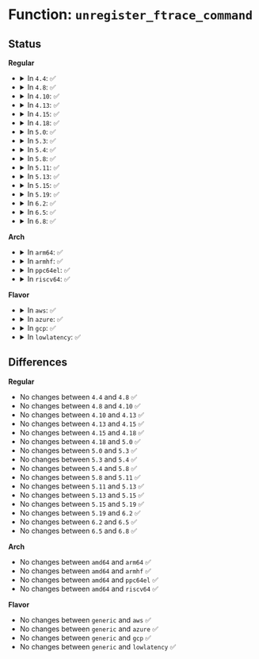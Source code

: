 # Function: <code>unregister_ftrace_command</code>

## Status
<b>Regular</b>
<ul>
<li>
<details>
<summary>In <code>4.4</code>: ✅</summary>

```c
int unregister_ftrace_command(struct ftrace_func_command *cmd);
```

**Collision:** Unique Global

**Inline:** No

**Transformation:** False

**Instances:**

```
In kernel/trace/ftrace.c (ffffffff81f834c6)
Location: kernel/trace/ftrace.c:3959
Inline: False
Direct callers:
  - kernel/trace/trace_functions.c:init_function_trace
  - kernel/trace/trace_functions.c:init_function_trace
  - kernel/trace/trace_functions.c:init_function_trace
  - kernel/trace/trace_functions.c:init_function_trace
  - kernel/trace/trace_events.c:trace_event_init
```
**Symbols:**

```
ffffffff81f834c6-ffffffff81f8353e: unregister_ftrace_command (STB_GLOBAL)
```
</details>
</li>
<li>
<details>
<summary>In <code>4.8</code>: ✅</summary>

```c
int unregister_ftrace_command(struct ftrace_func_command *cmd);
```

**Collision:** Unique Global

**Inline:** No

**Transformation:** False

**Instances:**

```
In kernel/trace/ftrace.c (ffffffff81faca60)
Location: kernel/trace/ftrace.c:3996
Inline: False
Direct callers:
  - kernel/trace/trace_functions.c:init_function_trace
  - kernel/trace/trace_functions.c:init_function_trace
  - kernel/trace/trace_functions.c:init_function_trace
  - kernel/trace/trace_functions.c:init_function_trace
  - kernel/trace/trace_events.c:trace_event_init
```
**Symbols:**

```
ffffffff81faca60-ffffffff81facadf: unregister_ftrace_command (STB_GLOBAL)
```
</details>
</li>
<li>
<details>
<summary>In <code>4.10</code>: ✅</summary>

```c
int unregister_ftrace_command(struct ftrace_func_command *cmd);
```

**Collision:** Unique Global

**Inline:** No

**Transformation:** False

**Instances:**

```
In kernel/trace/ftrace.c (ffffffff81fe8d7e)
Location: kernel/trace/ftrace.c:4025
Inline: False
Direct callers:
  - kernel/trace/trace_functions.c:init_function_trace
  - kernel/trace/trace_functions.c:init_function_trace
  - kernel/trace/trace_functions.c:init_function_trace
  - kernel/trace/trace_functions.c:init_function_trace
  - kernel/trace/trace_events.c:trace_event_init
```
**Symbols:**

```
ffffffff81fe8d7e-ffffffff81fe8dfd: unregister_ftrace_command (STB_GLOBAL)
```
</details>
</li>
<li>
<details>
<summary>In <code>4.13</code>: ✅</summary>

```c
int unregister_ftrace_command(struct ftrace_func_command *cmd);
```

**Collision:** Unique Global

**Inline:** No

**Transformation:** False

**Instances:**

```
In kernel/trace/ftrace.c (ffffffff820c9575)
Location: kernel/trace/ftrace.c:4633
Inline: False
Direct callers:
  - kernel/trace/trace_functions.c:init_function_trace
  - kernel/trace/trace_functions.c:init_function_trace
  - kernel/trace/trace_functions.c:init_function_trace
  - kernel/trace/trace_functions.c:init_function_trace
  - kernel/trace/trace_events.c:trace_event_init
```
**Symbols:**

```
ffffffff820c9575-ffffffff820c95f4: unregister_ftrace_command (STB_GLOBAL)
```
</details>
</li>
<li>
<details>
<summary>In <code>4.15</code>: ✅</summary>

```c
int unregister_ftrace_command(struct ftrace_func_command *cmd);
```

**Collision:** Unique Global

**Inline:** No

**Transformation:** False

**Instances:**

```
In kernel/trace/ftrace.c (ffffffff826d1db5)
Location: kernel/trace/ftrace.c:4600
Inline: False
Direct callers:
  - kernel/trace/trace_functions.c:init_function_trace
  - kernel/trace/trace_functions.c:init_function_trace
  - kernel/trace/trace_functions.c:init_function_trace
  - kernel/trace/trace_functions.c:init_function_trace
  - kernel/trace/trace_events.c:trace_event_init
```
**Symbols:**

```
ffffffff826d1db5-ffffffff826d1e34: unregister_ftrace_command (STB_GLOBAL)
```
</details>
</li>
<li>
<details>
<summary>In <code>4.18</code>: ✅</summary>

```c
int unregister_ftrace_command(struct ftrace_func_command *cmd);
```

**Collision:** Unique Global

**Inline:** No

**Transformation:** False

**Instances:**

```
In kernel/trace/ftrace.c (ffffffff826fc569)
Location: kernel/trace/ftrace.c:4588
Inline: False
Direct callers:
  - kernel/trace/trace_functions.c:init_function_trace
  - kernel/trace/trace_functions.c:init_function_trace
  - kernel/trace/trace_functions.c:init_function_trace
  - kernel/trace/trace_functions.c:init_function_trace
  - kernel/trace/trace_events.c:trace_event_init
```
**Symbols:**

```
ffffffff826fc569-ffffffff826fc5e8: unregister_ftrace_command (STB_GLOBAL)
```
</details>
</li>
<li>
<details>
<summary>In <code>5.0</code>: ✅</summary>

```c
int unregister_ftrace_command(struct ftrace_func_command *cmd);
```

**Collision:** Unique Global

**Inline:** No

**Transformation:** False

**Instances:**

```
In kernel/trace/ftrace.c (ffffffff828b3483)
Location: kernel/trace/ftrace.c:4547
Inline: False
Direct callers:
  - kernel/trace/trace_functions.c:init_function_trace
  - kernel/trace/trace_functions.c:init_function_trace
  - kernel/trace/trace_functions.c:init_function_trace
  - kernel/trace/trace_functions.c:init_function_trace
  - kernel/trace/trace_events.c:trace_event_init
```
**Symbols:**

```
ffffffff828b3483-ffffffff828b3502: unregister_ftrace_command (STB_GLOBAL)
```
</details>
</li>
<li>
<details>
<summary>In <code>5.3</code>: ✅</summary>

```c
int unregister_ftrace_command(struct ftrace_func_command *cmd);
```

**Collision:** Unique Global

**Inline:** No

**Transformation:** False

**Instances:**

```
In kernel/trace/ftrace.c (ffffffff828cc1ef)
Location: kernel/trace/ftrace.c:4595
Inline: False
Direct callers:
  - kernel/trace/trace_functions.c:init_function_trace
  - kernel/trace/trace_functions.c:init_function_trace
  - kernel/trace/trace_functions.c:init_function_trace
  - kernel/trace/trace_functions.c:init_function_trace
  - kernel/trace/trace_events.c:trace_event_init
```
**Symbols:**

```
ffffffff828cc1ef-ffffffff828cc26e: unregister_ftrace_command (STB_GLOBAL)
```
</details>
</li>
<li>
<details>
<summary>In <code>5.4</code>: ✅</summary>

```c
int unregister_ftrace_command(struct ftrace_func_command *cmd);
```

**Collision:** Unique Global

**Inline:** No

**Transformation:** False

**Instances:**

```
In kernel/trace/ftrace.c (ffffffff828d46c5)
Location: kernel/trace/ftrace.c:4619
Inline: False
Direct callers:
  - kernel/trace/trace_functions.c:init_function_trace
  - kernel/trace/trace_functions.c:init_function_trace
  - kernel/trace/trace_functions.c:init_function_trace
  - kernel/trace/trace_functions.c:init_function_trace
  - kernel/trace/trace_events.c:trace_event_init
```
**Symbols:**

```
ffffffff828d46c5-ffffffff828d4744: unregister_ftrace_command (STB_GLOBAL)
```
</details>
</li>
<li>
<details>
<summary>In <code>5.8</code>: ✅</summary>

```c
int unregister_ftrace_command(struct ftrace_func_command *cmd);
```

**Collision:** Unique Global

**Inline:** No

**Transformation:** False

**Instances:**

```
In kernel/trace/ftrace.c (ffffffff82cf50c2)
Location: kernel/trace/ftrace.c:4746
Inline: False
```
**Symbols:**

```
ffffffff82cf50c2-ffffffff82cf5141: unregister_ftrace_command (STB_GLOBAL)
```
</details>
</li>
<li>
<details>
<summary>In <code>5.11</code>: ✅</summary>

```c
int unregister_ftrace_command(struct ftrace_func_command *cmd);
```

**Collision:** Unique Global

**Inline:** No

**Transformation:** False

**Instances:**

```
In kernel/trace/ftrace.c (ffffffff82fe1ba1)
Location: kernel/trace/ftrace.c:4823
Inline: False
```
**Symbols:**

```
ffffffff82fe1ba1-ffffffff82fe1c20: unregister_ftrace_command (STB_GLOBAL)
```
</details>
</li>
<li>
<details>
<summary>In <code>5.13</code>: ✅</summary>

```c
int unregister_ftrace_command(struct ftrace_func_command *cmd);
```

**Collision:** Unique Global

**Inline:** No

**Transformation:** False

**Instances:**

```
In kernel/trace/ftrace.c (ffffffff831ec067)
Location: kernel/trace/ftrace.c:4823
Inline: False
Direct callers:
  - kernel/trace/trace_functions.c:init_function_trace
  - kernel/trace/trace_functions.c:init_function_trace
  - kernel/trace/trace_functions.c:init_function_trace
  - kernel/trace/trace_functions.c:init_function_trace
  - kernel/trace/trace_events.c:trace_event_init
```
**Symbols:**

```
ffffffff831ec067-ffffffff831ec0e6: unregister_ftrace_command (STB_GLOBAL)
```
</details>
</li>
<li>
<details>
<summary>In <code>5.15</code>: ✅</summary>

```c
int unregister_ftrace_command(struct ftrace_func_command *cmd);
```

**Collision:** Unique Global

**Inline:** No

**Transformation:** False

**Instances:**

```
In kernel/trace/ftrace.c (ffffffff832d0aef)
Location: kernel/trace/ftrace.c:4823
Inline: False
Direct callers:
  - kernel/trace/trace_functions.c:init_function_trace
  - kernel/trace/trace_functions.c:init_function_trace
  - kernel/trace/trace_functions.c:init_function_trace
  - kernel/trace/trace_functions.c:init_function_trace
  - kernel/trace/trace_events.c:trace_event_init
```
**Symbols:**

```
ffffffff832d0aef-ffffffff832d0b6e: unregister_ftrace_command (STB_GLOBAL)
```
</details>
</li>
<li>
<details>
<summary>In <code>5.19</code>: ✅</summary>

```c
int unregister_ftrace_command(struct ftrace_func_command *cmd);
```

**Collision:** Unique Global

**Inline:** No

**Transformation:** False

**Instances:**

```
In kernel/trace/ftrace.c (ffffffff83484b7c)
Location: kernel/trace/ftrace.c:4967
Inline: False
Direct callers:
  - kernel/trace/trace_functions.c:init_function_trace
  - kernel/trace/trace_functions.c:init_function_trace
  - kernel/trace/trace_functions.c:init_function_trace
  - kernel/trace/trace_functions.c:init_function_trace
  - kernel/trace/trace_events.c:trace_event_init
```
**Symbols:**

```
ffffffff83484b7c-ffffffff83484c05: unregister_ftrace_command (STB_GLOBAL)
```
</details>
</li>
<li>
<details>
<summary>In <code>6.2</code>: ✅</summary>

```c
int unregister_ftrace_command(struct ftrace_func_command *cmd);
```

**Collision:** Unique Global

**Inline:** No

**Transformation:** False

**Instances:**

```
In kernel/trace/ftrace.c (ffffffff83eb3310)
Location: kernel/trace/ftrace.c:4988
Inline: False
Direct callers:
  - kernel/trace/trace_functions.c:init_function_trace
  - kernel/trace/trace_functions.c:init_function_trace
  - kernel/trace/trace_functions.c:init_function_trace
  - kernel/trace/trace_functions.c:init_function_trace
  - kernel/trace/trace_events.c:trace_event_init
```
**Symbols:**

```
ffffffff83eb3310-ffffffff83eb33af: unregister_ftrace_command (STB_GLOBAL)
```
</details>
</li>
<li>
<details>
<summary>In <code>6.5</code>: ✅</summary>

```c
int unregister_ftrace_command(struct ftrace_func_command *cmd);
```

**Collision:** Unique Global

**Inline:** No

**Transformation:** False

**Instances:**

```
In kernel/trace/ftrace.c (ffffffff836d85d0)
Location: kernel/trace/ftrace.c:5143
Inline: False
Direct callers:
  - kernel/trace/trace_functions.c:init_function_trace
  - kernel/trace/trace_functions.c:init_function_trace
  - kernel/trace/trace_functions.c:init_function_trace
  - kernel/trace/trace_functions.c:init_function_trace
  - kernel/trace/trace_events.c:trace_event_init
```
**Symbols:**

```
ffffffff836d85d0-ffffffff836d866f: unregister_ftrace_command (STB_GLOBAL)
```
</details>
</li>
<li>
<details>
<summary>In <code>6.8</code>: ✅</summary>

```c
int unregister_ftrace_command(struct ftrace_func_command *cmd);
```

**Collision:** Unique Global

**Inline:** No

**Transformation:** False

**Instances:**

```
In kernel/trace/ftrace.c (ffffffff8390ab60)
Location: kernel/trace/ftrace.c:5109
Inline: False
Direct callers:
  - kernel/trace/trace_functions.c:init_function_trace
  - kernel/trace/trace_functions.c:init_function_trace
  - kernel/trace/trace_functions.c:init_function_trace
  - kernel/trace/trace_functions.c:init_function_trace
  - kernel/trace/trace_events.c:trace_event_init
```
**Symbols:**

```
ffffffff8390ab60-ffffffff8390abff: unregister_ftrace_command (STB_GLOBAL)
```
</details>
</li>
</ul>
<b>Arch</b>
<ul>
<li>
<details>
<summary>In <code>arm64</code>: ✅</summary>

```c
int unregister_ftrace_command(struct ftrace_func_command *cmd);
```

**Collision:** Unique Global

**Inline:** No

**Transformation:** False

**Instances:**

```
In kernel/trace/ftrace.c (ffff80001144ce4c)
Location: kernel/trace/ftrace.c:4619
Inline: False
Direct callers:
  - kernel/trace/trace_functions.c:init_function_trace
  - kernel/trace/trace_functions.c:init_function_trace
  - kernel/trace/trace_functions.c:init_function_trace
  - kernel/trace/trace_functions.c:init_function_trace
  - kernel/trace/trace_events.c:trace_event_init
```
**Symbols:**

```
ffff80001144ce4c-ffff80001144cee4: unregister_ftrace_command (STB_GLOBAL)
```
</details>
</li>
<li>
<details>
<summary>In <code>armhf</code>: ✅</summary>

```c
int unregister_ftrace_command(struct ftrace_func_command *cmd);
```

**Collision:** Unique Global

**Inline:** No

**Transformation:** False

**Instances:**

```
In kernel/trace/ftrace.c (c15273a4)
Location: kernel/trace/ftrace.c:4619
Inline: False
Direct callers:
  - kernel/trace/trace_functions.c:init_function_trace
  - kernel/trace/trace_functions.c:init_function_trace
  - kernel/trace/trace_functions.c:init_function_trace
  - kernel/trace/trace_functions.c:init_function_trace
  - kernel/trace/trace_events.c:trace_event_init
```
**Symbols:**

```
c15273a4-c1527428: unregister_ftrace_command (STB_GLOBAL)
```
</details>
</li>
<li>
<details>
<summary>In <code>ppc64el</code>: ✅</summary>

```c
int unregister_ftrace_command(struct ftrace_func_command *cmd);
```

**Collision:** Unique Global

**Inline:** No

**Transformation:** False

**Instances:**

```
In kernel/trace/ftrace.c (c0000000013730b0)
Location: kernel/trace/ftrace.c:4619
Inline: False
Direct callers:
  - kernel/trace/trace_functions.c:init_function_trace
  - kernel/trace/trace_functions.c:init_function_trace
  - kernel/trace/trace_functions.c:init_function_trace
  - kernel/trace/trace_functions.c:init_function_trace
  - kernel/trace/trace_events.c:trace_event_init
```
**Symbols:**

```
c0000000013730b0-c000000001373190: unregister_ftrace_command (STB_GLOBAL)
```
</details>
</li>
<li>
<details>
<summary>In <code>riscv64</code>: ✅</summary>

```c
int unregister_ftrace_command(struct ftrace_func_command *cmd);
```

**Collision:** Unique Global

**Inline:** No

**Transformation:** False

**Instances:**

```
In kernel/trace/ftrace.c (ffffffe00000d5a6)
Location: kernel/trace/ftrace.c:4619
Inline: False
Direct callers:
  - kernel/trace/trace_functions.c:init_function_trace
  - kernel/trace/trace_functions.c:init_function_trace
  - kernel/trace/trace_functions.c:init_function_trace
  - kernel/trace/trace_functions.c:init_function_trace
  - kernel/trace/trace_events.c:trace_event_init
```
**Symbols:**

```
ffffffe00000d5a6-ffffffe00000d630: unregister_ftrace_command (STB_GLOBAL)
```
</details>
</li>
</ul>
<b>Flavor</b>
<ul>
<li>
<details>
<summary>In <code>aws</code>: ✅</summary>

```c
int unregister_ftrace_command(struct ftrace_func_command *cmd);
```

**Collision:** Unique Global

**Inline:** No

**Transformation:** False

**Instances:**

```
In kernel/trace/ftrace.c (ffffffff828bd576)
Location: kernel/trace/ftrace.c:4619
Inline: False
Direct callers:
  - kernel/trace/trace_functions.c:init_function_trace
  - kernel/trace/trace_functions.c:init_function_trace
  - kernel/trace/trace_functions.c:init_function_trace
  - kernel/trace/trace_functions.c:init_function_trace
  - kernel/trace/trace_events.c:trace_event_init
```
**Symbols:**

```
ffffffff828bd576-ffffffff828bd5f5: unregister_ftrace_command (STB_GLOBAL)
```
</details>
</li>
<li>
<details>
<summary>In <code>azure</code>: ✅</summary>

```c
int unregister_ftrace_command(struct ftrace_func_command *cmd);
```

**Collision:** Unique Global

**Inline:** No

**Transformation:** False

**Instances:**

```
In kernel/trace/ftrace.c (ffffffff828b5c25)
Location: kernel/trace/ftrace.c:4619
Inline: False
Direct callers:
  - kernel/trace/trace_functions.c:init_function_trace
  - kernel/trace/trace_functions.c:init_function_trace
  - kernel/trace/trace_functions.c:init_function_trace
  - kernel/trace/trace_functions.c:init_function_trace
  - kernel/trace/trace_events.c:trace_event_init
```
**Symbols:**

```
ffffffff828b5c25-ffffffff828b5ca4: unregister_ftrace_command (STB_GLOBAL)
```
</details>
</li>
<li>
<details>
<summary>In <code>gcp</code>: ✅</summary>

```c
int unregister_ftrace_command(struct ftrace_func_command *cmd);
```

**Collision:** Unique Global

**Inline:** No

**Transformation:** False

**Instances:**

```
In kernel/trace/ftrace.c (ffffffff828d02f9)
Location: kernel/trace/ftrace.c:4619
Inline: False
Direct callers:
  - kernel/trace/trace_functions.c:init_function_trace
  - kernel/trace/trace_functions.c:init_function_trace
  - kernel/trace/trace_functions.c:init_function_trace
  - kernel/trace/trace_functions.c:init_function_trace
  - kernel/trace/trace_events.c:trace_event_init
```
**Symbols:**

```
ffffffff828d02f9-ffffffff828d0378: unregister_ftrace_command (STB_GLOBAL)
```
</details>
</li>
<li>
<details>
<summary>In <code>lowlatency</code>: ✅</summary>

```c
int unregister_ftrace_command(struct ftrace_func_command *cmd);
```

**Collision:** Unique Global

**Inline:** No

**Transformation:** False

**Instances:**

```
In kernel/trace/ftrace.c (ffffffff828d571a)
Location: kernel/trace/ftrace.c:4619
Inline: False
Direct callers:
  - kernel/trace/trace_functions.c:init_function_trace
  - kernel/trace/trace_functions.c:init_function_trace
  - kernel/trace/trace_functions.c:init_function_trace
  - kernel/trace/trace_functions.c:init_function_trace
  - kernel/trace/trace_events.c:trace_event_init
```
**Symbols:**

```
ffffffff828d571a-ffffffff828d5799: unregister_ftrace_command (STB_GLOBAL)
```
</details>
</li>
</ul>

## Differences
<b>Regular</b>
<ul>
<li>
No changes between <code>4.4</code> and <code>4.8</code> ✅
</li>
<li>
No changes between <code>4.8</code> and <code>4.10</code> ✅
</li>
<li>
No changes between <code>4.10</code> and <code>4.13</code> ✅
</li>
<li>
No changes between <code>4.13</code> and <code>4.15</code> ✅
</li>
<li>
No changes between <code>4.15</code> and <code>4.18</code> ✅
</li>
<li>
No changes between <code>4.18</code> and <code>5.0</code> ✅
</li>
<li>
No changes between <code>5.0</code> and <code>5.3</code> ✅
</li>
<li>
No changes between <code>5.3</code> and <code>5.4</code> ✅
</li>
<li>
No changes between <code>5.4</code> and <code>5.8</code> ✅
</li>
<li>
No changes between <code>5.8</code> and <code>5.11</code> ✅
</li>
<li>
No changes between <code>5.11</code> and <code>5.13</code> ✅
</li>
<li>
No changes between <code>5.13</code> and <code>5.15</code> ✅
</li>
<li>
No changes between <code>5.15</code> and <code>5.19</code> ✅
</li>
<li>
No changes between <code>5.19</code> and <code>6.2</code> ✅
</li>
<li>
No changes between <code>6.2</code> and <code>6.5</code> ✅
</li>
<li>
No changes between <code>6.5</code> and <code>6.8</code> ✅
</li>
</ul>
<b>Arch</b>
<ul>
<li>
No changes between <code>amd64</code> and <code>arm64</code> ✅
</li>
<li>
No changes between <code>amd64</code> and <code>armhf</code> ✅
</li>
<li>
No changes between <code>amd64</code> and <code>ppc64el</code> ✅
</li>
<li>
No changes between <code>amd64</code> and <code>riscv64</code> ✅
</li>
</ul>
<b>Flavor</b>
<ul>
<li>
No changes between <code>generic</code> and <code>aws</code> ✅
</li>
<li>
No changes between <code>generic</code> and <code>azure</code> ✅
</li>
<li>
No changes between <code>generic</code> and <code>gcp</code> ✅
</li>
<li>
No changes between <code>generic</code> and <code>lowlatency</code> ✅
</li>
</ul>
